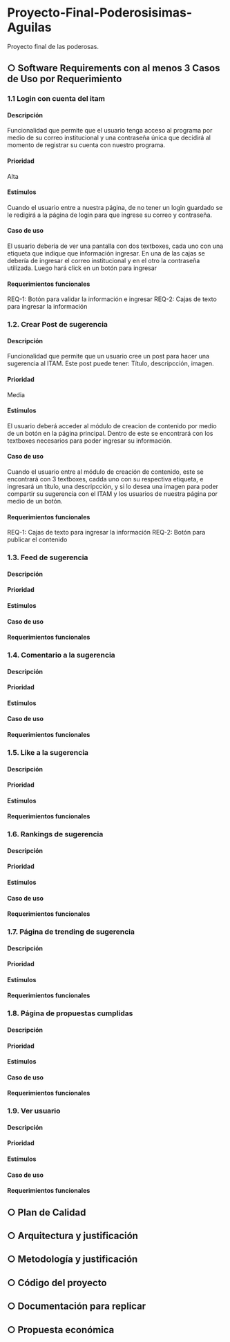 # Proyecto-Final-Poderosisimas-Aguilas
Proyecto final de las poderosas. 

## ○ Software Requirements con al menos 3 Casos de Uso por Requerimiento
### 1.1 Login con cuenta del itam
  #### Descripción 
  Funcionalidad que permite que el usuario tenga acceso al programa por medio de su correo institucional y una contraseña única que decidirá al momento de registrar su cuenta con nuestro programa. 
  #### Prioridad
  Alta
  #### Estímulos
  Cuando el usuario entre a nuestra página, de no tener un login guardado se le redigirá a la página de login para que ingrese su correo y contraseña. 
  #### Caso de uso
  El usuario debería de ver una pantalla con dos textboxes, cada uno con una etiqueta que indique que información ingresar. En una de las cajas se debería de ingresar el correo institucional y en el otro la contraseña utilizada. Luego hará click en un botón para ingresar
  #### Requerimientos funcionales
  REQ-1: Botón para validar la información e ingresar
  REQ-2: Cajas de texto para ingresar la información
### 1.2. Crear Post de sugerencia
  #### Descripción 
  Funcionalidad que permite que un usuario cree un post para hacer una sugerencia al ITAM. Este post puede tener: Título, descripcción, imagen. 
  #### Prioridad
  Media
  #### Estímulos
  El usuario deberá acceder al módulo de creacion de contenido por medio de un botón en la página principal. Dentro de este se encontrará con los textboxes necesarios para poder ingresar su información. 
  #### Caso de uso
  Cuando el usuario entre al módulo de creación de contenido, este se encontrará con 3 textboxes, cadda uno con su respectiva etiqueta, e ingresará un título, una descripcción, y si lo desea una imagen para poder compartir su sugerencia con el ITAM y los usuarios de nuestra página por medio de un botón. 
  #### Requerimientos funcionales
  REQ-1: Cajas de texto para ingresar la información
  REQ-2: Botón para publicar el contenido
### 1.3. Feed de sugerencia
  #### Descripción 

  #### Prioridad
  
  #### Estímulos
  
  #### Caso de uso
  
  #### Requerimientos funcionales
  
### 1.4. Comentario a la sugerencia
  #### Descripción 

  #### Prioridad
  
  #### Estímulos
  
  #### Caso de uso
  
  #### Requerimientos funcionales
  
### 1.5. Like a la sugerencia
  #### Descripción 

  #### Prioridad
  
  #### Estímulos
  
  #### Requerimientos funcionales
  
### 1.6. Rankings de sugerencia
  #### Descripción 

  #### Prioridad
  
  #### Estímulos
  
  #### Caso de uso
  
  #### Requerimientos funcionales
  
### 1.7. Página de trending de sugerencia
  #### Descripción 

  #### Prioridad
  
  #### Estímulos
  
  #### Requerimientos funcionales
  
### 1.8. Página de propuestas cumplidas
  #### Descripción 

  #### Prioridad
  
  #### Estímulos
  
  #### Caso de uso
  
  #### Requerimientos funcionales
  
### 1.9. Ver usuario
  #### Descripción 

  #### Prioridad
  
  #### Estímulos
  
  #### Caso de uso
  
  #### Requerimientos funcionales

## ○ Plan de Calidad

## ○ Arquitectura y justificación

## ○ Metodología y justificación

## ○ Código del proyecto

## ○ Documentación para replicar

## ○ Propuesta económica
